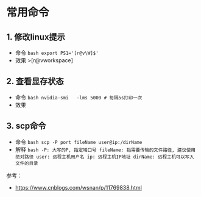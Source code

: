 
# 常用命令
## 1. 修改linux提示
- 命令
      ```bash
      export PS1='[r@v\W]$'
      ```
- 效果
      >[r@vworkspace]


## 2. 查看显存状态
- 命令
      ``` bash
      nvidia-smi   -lms 5000 # 每隔5s打印一次
      ```
- 效果

## 3. scp命令
- 命令
      ```bash
      scp -P port fileName user@ip:/dirName
      ```
- 解释
      ```bash
      -P: 大写的P, 指定端口号
      fileName: 指需要传输的文件路径, 建议使用绝对路径
      user: 远程主机用户名
      ip: 远程主机IP地址
      dirName: 远程主机可以写入文件的目录
      ```

参考：
- https://www.cnblogs.com/wsnan/p/11769838.html


